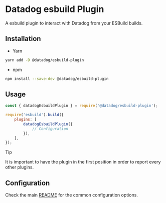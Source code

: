 # Datadog esbuild Plugin

A esbuild plugin to interact with Datadog from your ESBuild builds.

## Installation

-   Yarn

```bash
yarn add -D @datadog/esbuild-plugin
```

-   npm

```bash
npm install --save-dev @datadog/esbuild-plugin
```

## Usage

```js
const { datadogEsbuildPlugin } = require('@datadog/esbuild-plugin');

require('esbuild').build({
    plugins: [
        datadogEsbuildPlugin({
            // Configuration
        }),
    ],
});
```

> [!TIP]
> It is important to have the plugin in the first position in order to report every other plugins.

## Configuration

Check the main [README](/README.md#configuration) for the common configuration options.
